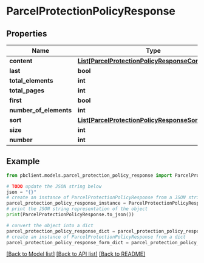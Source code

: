 # ParcelProtectionPolicyResponse


## Properties

Name | Type | Description | Notes
------------ | ------------- | ------------- | -------------
**content** | [**List[ParcelProtectionPolicyResponseContentInner]**](ParcelProtectionPolicyResponseContentInner.md) |  | [optional] 
**last** | **bool** |  | [optional] 
**total_elements** | **int** |  | [optional] 
**total_pages** | **int** |  | [optional] 
**first** | **bool** |  | [optional] 
**number_of_elements** | **int** |  | [optional] 
**sort** | [**List[ParcelProtectionPolicyResponseSortInner]**](ParcelProtectionPolicyResponseSortInner.md) |  | [optional] 
**size** | **int** |  | [optional] 
**number** | **int** |  | [optional] 

## Example

```python
from pbclient.models.parcel_protection_policy_response import ParcelProtectionPolicyResponse

# TODO update the JSON string below
json = "{}"
# create an instance of ParcelProtectionPolicyResponse from a JSON string
parcel_protection_policy_response_instance = ParcelProtectionPolicyResponse.from_json(json)
# print the JSON string representation of the object
print(ParcelProtectionPolicyResponse.to_json())

# convert the object into a dict
parcel_protection_policy_response_dict = parcel_protection_policy_response_instance.to_dict()
# create an instance of ParcelProtectionPolicyResponse from a dict
parcel_protection_policy_response_form_dict = parcel_protection_policy_response.from_dict(parcel_protection_policy_response_dict)
```
[[Back to Model list]](../README.md#documentation-for-models) [[Back to API list]](../README.md#documentation-for-api-endpoints) [[Back to README]](../README.md)


